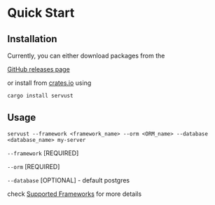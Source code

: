 # Quick Start

## Installation

Currently, you can either download packages from the 

[GitHub releases page](https://github.com/giripriyadarshan/servust/releases)

or install from [crates.io](https://crates.io/crates/servust) using 
```bash
cargo install servust
```

## Usage

```properties
servust --framework <framework_name> --orm <ORM_name> --database <database_name> my-server
```

`--framework` [REQUIRED]

`--orm` [REQUIRED]

`--database` [OPTIONAL] - default postgres

check [Supported Frameworks](2-supported-frameworks.md) for more details